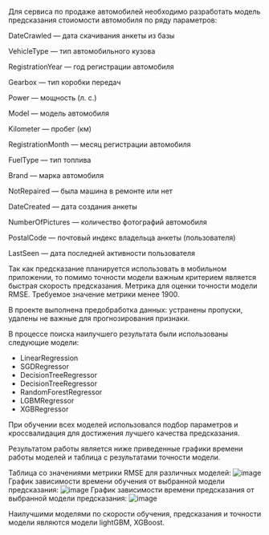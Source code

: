 Для сервиса по продаже автомобилей необходимо разработать модель предсказания стоиомости автомобиля по ряду параметров:

DateCrawled — дата скачивания анкеты из базы

VehicleType — тип автомобильного кузова

RegistrationYear — год регистрации автомобиля

Gearbox — тип коробки передач

Power — мощность (л. с.)

Model — модель автомобиля 

Kilometer — пробег (км)

RegistrationMonth — месяц регистрации автомобиля

FuelType — тип топлива

Brand — марка автомобиля

NotRepaired — была машина в ремонте или нет

DateCreated — дата создания анкеты

NumberOfPictures — количество фотографий автомобиля

PostalCode — почтовый индекс владельца анкеты (пользователя)

LastSeen — дата последней активности пользователя

Так как предсказание планируется использовать в мобильном приложении, то помимо точности модели важным критерием является быстрая скорость предсказания. Метрика для оценки точности модели RMSE. Требуемое значение метрики менее 1900.

В проекте выполнена предобработка данных: устранены пропуски, удалены не важные для прогнозирования признаки.

В процессе поиска наилучшего результата были использованы следующие модели:
* LinearRegression
* SGDRegressor
* DecisionTreeRegressor
* DecisionTreeRegressor
* RandomForestRegressor
* LGBMRegressor
* XGBRegressor

При обучении всех моделей использовался подбор параметров и кроссвалидация для достижения лучшего качества предсказания.

Результатом работы является ниже приведенные графики времени работы моделей и таблица с результатами точности модели.

Таблица со значениями метрики RMSE для различных моделей:
![image](https://user-images.githubusercontent.com/71456738/125323238-3cf7fb80-e347-11eb-9031-c97c5fb7c180.png)
График зависимости времени обучения от выбранной модели предсказания:
![image](https://user-images.githubusercontent.com/71456738/125323280-47b29080-e347-11eb-83af-24c64f0ee556.png)
График зависимости времени предсказания от выбранной модели предсказания:
![image](https://user-images.githubusercontent.com/71456738/125323572-9ceea200-e347-11eb-9521-b9d20cbdfc37.png)

Наилучшими моделями по скорости обучения, предсказания и точности модели являются модели lightGBM, XGBoost.
